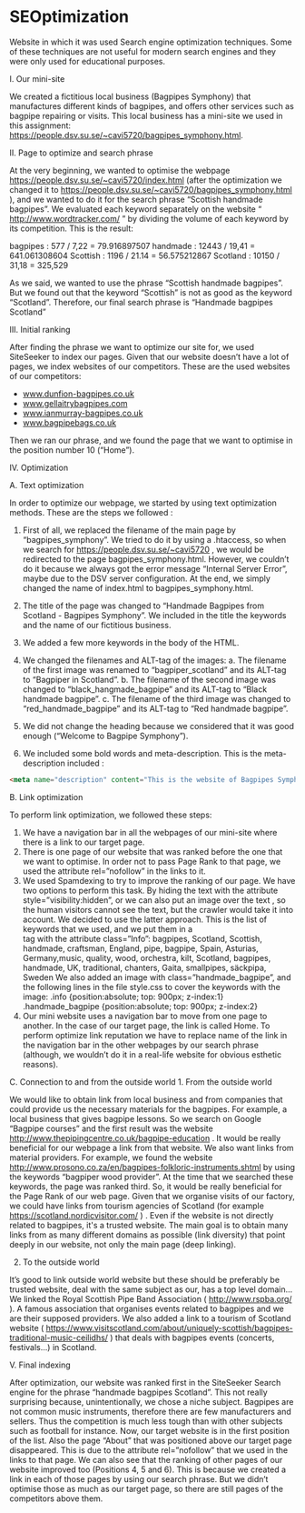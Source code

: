 # SEOptimization
Website in which it was used Search engine optimization techniques. Some of these techniques are not useful for modern search engines and they were only used for educational purposes.

I. Our mini-site

We created a fictitious local business (Bagpipes Symphony) that manufactures different kinds of bagpipes, and offers other services such as bagpipe repairing or visits. This local business has a mini-site we used in this assignment: https://people.dsv.su.se/~cavi5720/bagpipes_symphony.html.

II. Page to optimize and search phrase

At the very beginning, we wanted to optimise the webpage https://people.dsv.su.se/~cavi5720/index.html  (after the optimization we changed it to https://people.dsv.su.se/~cavi5720/bagpipes_symphony.html ), and we wanted to do it for the search phrase “Scottish handmade bagpipes”. We evaluated each keyword separately on the website “ http://www.wordtracker.com/ ” by dividing the volume of each keyword by its competition. This is the result:

bagpipes  : 577 / 7,22 =  79.916897507 handmade  : 12443 / 19,41 =  641.061308604 Scottish  : 1196 / 21.14 =  56.575212867 Scotland  : 10150 / 31,18 =  325,529

As we said, we wanted to use the phrase “Scottish handmade bagpipes”. But we found out that the keyword “Scottish” is not as good as the keyword “Scotland”. Therefore, our final search phrase is “Handmade bagpipes Scotland”

III. Initial ranking

After finding the phrase we want to optimize our site for, we used SiteSeeker to index our pages. Given that our website doesn’t have a lot of pages, we index websites of our competitors. These are the used websites of our competitors:
- www.dunfion-bagpipes.co.uk
- www.gellaitrybagpipes.com
- www.ianmurray-bagpipes.co.uk
- www.bagpipebags.co.uk

Then we ran our phrase, and we found the page that we want to optimise in the position number 10 (“Home”).
        
IV. Optimization

A. Text optimization

In order to optimize our webpage, we started by using text optimization methods. These are the steps we followed :
1. First of all, we replaced the filename of the main page by “bagpipes_symphony”. We tried to do it by using a .htaccess, so when we search for  https://people.dsv.su.se/~cavi5720 , we would be redirected to the page bagpipes_symphony.html. However, we couldn’t do it because we always got the error message “Internal Server Error”, maybe due to the DSV server configuration. At the end, we simply changed the name of index.html to bagpipes_symphony.html.
2. The title of the page was changed to “Handmade Bagpipes from Scotland - Bagpipes Symphony”. We included in the title the keywords and the name of our fictitious business.
3. We added a few more keywords in the body of the HTML.
4. We changed the filenames and ALT-tag of the images:
a. The filename of the first image was renamed to “bagpiper_scotland” and its ALT-tag to
“Bagpiper in Scotland”.
b. The filename of the second image was changed to “black_hangmade_bagpipe” and its ALT-tag
to “Black handmade bagpipe”.
c. The filename of the third image was changed to “red_handmade_bagpipe” and its ALT-tag to
“Red handmade bagpipe”.
 
5. We did not change the heading because we considered that it was good enough (“Welcome to Bagpipe Symphony”).
6. We included some bold words and meta-description. This is the meta-description included :
```html
<meta name="description" content="This is the website of Bagpipes Symphony. A handmade bagpipes company in Scotland since 1957">"
```

B. Link optimization

To perform link optimization, we followed these steps:
1. We have a navigation bar in all the webpages of our mini-site where there is a link to our target page.
2. There is one page of our website that was ranked before the one that we want to optimise. In order not to pass Page Rank to that page, we used the attribute  rel=”nofollow” in the links to it.
3. We used Spamdexing to try to improve the ranking of our page. We have two options to perform this task. By hiding the text with the attribute  style=”visibility:hidden”, or we can also  put an image over the text , so the human visitors cannot see the text, but the crawler would take it into account. We decided to use the latter approach.
This is the list of keywords that we used, and we put them in a <div> tag with the attribute class=”Info”:  bagpipes, Scotland, Scottish, handmade, craftsman, England, pipe, bagpipe, Spain, Asturias, Germany,music,
quality, wood, orchestra, kilt, Scotland, bagpipes, handmade, UK, traditional, chanters, Gaita, smallpipes, säckpipa, Sweden We also added an image with  class=”handmade_bagpipe”, and the following lines in the file style.css to
cover the keywords with the image:
.info {position:absolute; top: 900px; z-index:1} .handmade_bagpipe {position:absolute; top: 900px; z-index:2}
4. Our mini website uses a navigation bar to move from one page to another. In the case of our target page, the link is called Home. To perform optimize link reputation we have to replace name of the link in the navigation bar in the other webpages by our search phrase (although, we wouldn’t do it in a real-life website for obvious esthetic reasons).

C. Connection to and from the outside world 1. From the outside world

We would like to obtain link from local business and from companies that could provide us the necessary materials for the bagpipes. For example, a local business that gives bagpipe lessons. So we search on Google “Bagpipe courses” and the first result was the website
http://www.thepipingcentre.co.uk/bagpipe-education . It would be really beneficial for our webpage a link from that website.
We also want links from material providers. For example, we found the website http://www.prosono.co.za/en/bagpipes-folkloric-instruments.shtml  by using the keywords “bagpiper wood provider”. At the time that we searched these keywords, the page was ranked third. So, it would be really beneficial for the Page Rank of our web page.
Given that we organise visits of our factory, we could have links from tourism agencies of Scotland (for example  https://scotland.nordicvisitor.com/  ) . Even if the website is not directly related to bagpipes, it's a trusted website.
The main goal is to obtain many links from as many different domains as possible (link diversity) that point deeply in our website, not only the main page (deep linking).

2. To the outside world

It’s good to link outside world website but these should be preferably be trusted website, deal with the same subject as our, has a top level domain...
We linked the Royal Scottish Pipe Band Association ( http://www.rspba.org/  ). A famous association that organises events related to bagpipes and we are their supposed providers.
We also added a link to a tourism of Scotland website ( https://www.visitscotland.com/about/uniquely-scottish/bagpipes-traditional-music-ceilidhs/  ) that deals with bagpipes events (concerts, festivals...) in Scotland.

V. Final indexing

After optimization, our website was ranked first in the SiteSeeker Search engine for the phrase “handmade bagpipes Scotland”. This not really surprising because, unintentionally, we chose a niche subject. Bagpipes are not common music instruments, therefore there are few manufacturers and sellers. Thus the competition is much less tough than with other subjects such as football for instance.
Now, our target website is in the first position of the list. Also the page “About” that was positioned above our target page disappeared. This is due to the attribute rel=”nofollow” that we used in the links to that page.
We can also see that the ranking of other pages of our website improved too (Positions 4, 5 and 6). This is because we created a link in each of those pages by using our search phrase. But we didn’t optimise those as much as our target page, so there are still pages of the competitors above them.


